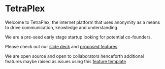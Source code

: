 # TetraPlex

Welcome to TetraPlex, the internet platform that uses anonymity as a means to drive communication, knowledge and understanding.

We are a pre-seed early stage startup looking for potential co-founders.

Please check out our [slide deck](/Documentation/TetraPlex%20deck%200.51%20-%20dark%20mode.pptx) and [proposed features](/Documentation/Features.md) 

We are open source and open to collaborators henceforth additional features maybe raised as issues using this [feature template](.github/ISSUE_TEMPLATE/feature_request.md)
